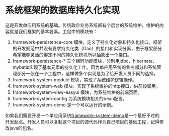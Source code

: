# 系统框架的数据库持久化实现

这是开发单应用系统的基础。传统政企业务系统都有个后台的系统维护，维护的内容就是我们框架的基本要素。工程中的模块有：

1. framework-persistence-core 模块，定义了持久化对象和持久化接口。框架的开发规范中并没有要求持久化类（Dao）的接口和实现分离，由于框架部分希望能够灵活的绑定不同的持久化模块所以抽象出一个接口。
2. framework-persistence-\* 三个相同功能模块，分别用jdbc、hibernate、mybatis实现了基本元素的持久化工作。因为单应用系统的业务部分和系统管理部分一般在一个工程中，这样做多个实现是为了给开发人员不同的选择。
3. framework-system-module 模块，实现了系统维护逻辑操作。
4. framework-system-web 模块，实现了系统维护的http接口，供前段调用。
5. framework-system-view-easyui 模块，为系统维护的前端页面。
6. framework-system-config 为系统模块相关的bean配置。
7. framework-system-demo 是一个可以运行的示例。

如果我们需要开发一个单应用系统[framework-system-demo](./framework-system-demo)是一个最好不过的开发起点。开发人员可以复制这个项目的源代码作为自己项目的基础工程，记得修改java的包名。
